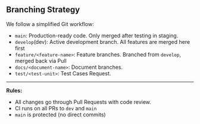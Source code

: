 ## Branching Strategy

We follow a simplified Git workflow:

- `main`: Production-ready code. Only merged after testing in staging.
- `develop`(dev): Active development branch. All features are merged here first
- `feature/<feature-name>`: Feature branches. Branched from `develop`, merged back via Pull
- `docs/<document-name>`: Document branches.
- `test/<test-unit>`: Test Cases
  Request.

---

**Rules:**

- All changes go through Pull Requests with code review.
- CI runs on all PRs to `dev` and `main`
- `main` is protected (no direct commits)
